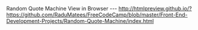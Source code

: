 Random Quote Machine
View in Browser --- http://htmlpreview.github.io/?https://github.com/RaduMatees/FreeCodeCamp/blob/master/Front-End-Development-Projects/Random-Quote-Machine/index.html
